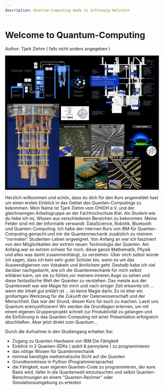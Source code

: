 ```yaml
---
description: Quantum-Computing made in Schleswig-Holstein
---
```


# Welcome to Quantum-Computing

Author: Tjark Ziehm ( falls nicht anders angegeben )



![Quantum-Hardware](<.gitbook/assets/grafik (2).png>)

Herzlich willkommen und schön, dass du dich für den Kurs angemeldet hast um einen ersten Einblick in das Gebiet des Quanten-Computings zu bekommen. Mein Name ist Tjark Ziehm vom OHIOH e.V. und der gleichnamigen Arbeitsgruppe an der Fachhochschule Kiel. Als Student wie du liebe ich es, Wissen aus verschiedenen Bereichen zu bekommen. Meine Felder sind mit der Informatik verwandt. DataScience, Robotik, Bluetooth und Quanten-Computing. Ich habe den internen Kurs von IBM für Quanten-Computing gemacht und mir die Quantenmechanik zusätzlich zu meinem "normalen" Studenten-Leben angeeignet. Von Anfang an war ich fasziniert von den Möglichkeiten der extrem neuen Technologie der Quanten. Am Anfang war es extrem schwer für mich, diese ganze Mathematik, Physik und alles was damit zusammenhängt, zu verstehen. Über mich selbst würde ich sagen, dass ich kein sehr guter Schüler bin, wenn es um das Auswendiglernen von Vokabeln und ähnlichem geht. Deshalb habe ich viel darüber nachgedacht, wie ich die Quantenmechanik für mich selbst erklären kann, um sie zu fühlen,vor meinem inneren Auge zu sehen und diese fantastische Welt der Quanten zu verstehen. Das meiste aus der Quantenwelt war wie Magie für mich und nach einiger Zeit erkannte ich ... wenn der Inhalt gut erklärt ist ... ist keine Magie darin. Es ist eher ein großartiges Werkzeug für die Zukunft der Datenwissenschaft und der Menschheit. Das war der Grund, diesen Kurs für euch zu machen. Lasst uns Quantum entmystifizieren! Wir werden die Grundlagen erlernen, um mit einem eigenen Gruppenprojekt schnell zur Produktivität zu gelangen und die Einführung in das Quanten-Computing mit einer Präsentation erfolgreich abschließen. Aber jetzt direkt zum Quantum...

Durch die Aufnahme in den Studiengang erhalten Sie:&#x20;

* Zugang zu Quanten-Hardware von IBM Die Fähigkeit
* Einblick in 2 Quanten-SDKs ( qiskit & pennylane ) zu programmieren&#x20;
* das nötige Wissen für Quantenmechanik&#x20;
* minimal benötigte mathematische Sicht auf die Quanten&#x20;
* Grundkenntnisse in Python (Programmiersprache)&#x20;
* &#x20;die Fähigkeit, euer eigenen Quanten-Code zu programmieren, der eure Basis wird, tiefer in die Quantenwelt einzutauchen und selbst Quanten-Berechnungen an einem "Quanten-Rechner" oder Simulationsumgebung zu ertesten

